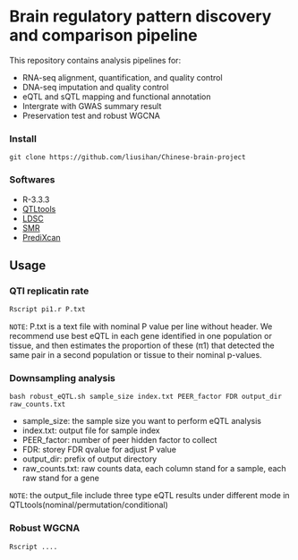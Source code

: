 Brain regulatory pattern discovery and comparison pipeline
====

This repository contains analysis pipelines for:<br>
  * RNA-seq alignment, quantification, and quality control<br>
  * DNA-seq imputation and quality control
  * eQTL and sQTL mapping and functional annotation<br>
  * Intergrate with GWAS summary result<br>
  * Preservation test and robust WGCNA<br>


### Install
```Linux
git clone https://github.com/liusihan/Chinese-brain-project
```

### Softwares
  * R-3.3.3
  * [QTLtools](https://qtltools.github.io/qtltools/)
  * [LDSC](https://github.com/bulik/ldsc)
  * [SMR](https://cnsgenomics.com/software/smr/)
  * [PrediXcan](https://github.com/hakyim/PrediXcan)


## Usage

### QTl replicatin rate
```R
Rscript pi1.r P.txt
```

`NOTE`: P.txt is a text file with nominal P value per line without header. We recommend use best eQTL in each gene identified in one population or tissue, and then estimates the proportion of these (π1) that detected the same pair in a second population or tissue to their nominal p-values.


### Downsampling analysis
```Linux
bash robust_eQTL.sh sample_size index.txt PEER_factor FDR output_dir raw_counts.txt
```
* sample_size: the sample size you want to perform eQTL analysis
* index.txt: output file for sample index
* PEER_factor: number of peer hidden factor to collect
* FDR: storey FDR qvalue for adjust P value
* output_dir: prefix of output directory
* raw_counts.txt: raw counts data, each column stand for a sample, each raw stand for a gene

`NOTE`: the output_file include three type eQTL results under different mode in QTLtools(nominal/permutation/conditional)

  
### Robust WGCNA
```R
Rscript ....
```

